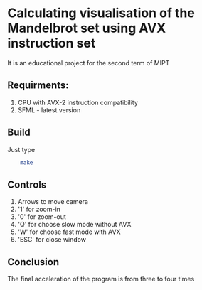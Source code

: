 # Calculating visualisation of the Mandelbrot set using AVX instruction set
It is an educational project for the second term of MIPT 
## Requirments:
1. CPU with AVX-2 instruction compatibility
1. SFML - latest version
## Build
Just type 
```sh
    make
```
## Controls
1. Arrows to move camera
2. '1' for zoom-in
3. '0' for zoom-out
4. 'Q' for choose slow mode without AVX
5. 'W' for choose fast mode with AVX
6. 'ESC' for close window

## Conclusion
The final acceleration of the program is from three to four times